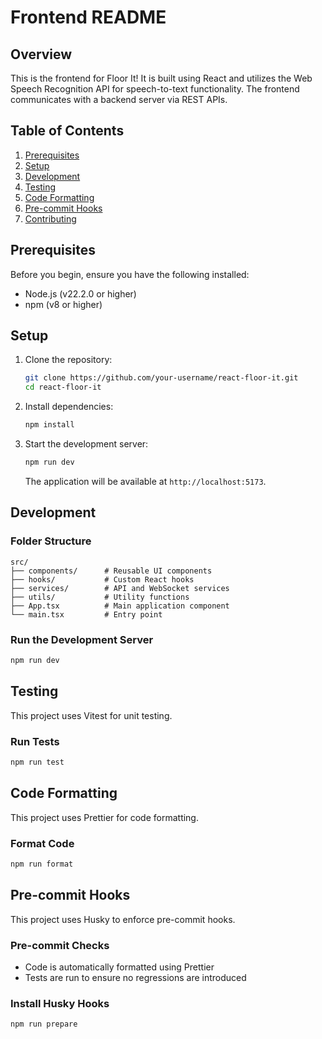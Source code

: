 # Frontend README

## Overview

This is the frontend for Floor It! It is built using React and utilizes the Web Speech
Recognition API for speech-to-text functionality. The frontend communicates with a
backend server via REST APIs.

## Table of Contents

1. [Prerequisites](#prerequisites)
2. [Setup](#setup)
3. [Development](#development)
4. [Testing](#testing)
5. [Code Formatting](#code-formatting)
6. [Pre-commit Hooks](#pre-commit-hooks)
7. [Contributing](#contributing)

## Prerequisites

Before you begin, ensure you have the following installed:

- Node.js (v22.2.0 or higher)
- npm (v8 or higher)

## Setup

1. Clone the repository:

   ```bash
   git clone https://github.com/your-username/react-floor-it.git
   cd react-floor-it
   ```

2. Install dependencies:

   ```bash
   npm install
   ```

3. Start the development server:
   ```bash
   npm run dev
   ```
   The application will be available at `http://localhost:5173`.

## Development

### Folder Structure

```
src/
├── components/      # Reusable UI components
├── hooks/           # Custom React hooks
├── services/        # API and WebSocket services
├── utils/           # Utility functions
├── App.tsx          # Main application component
└── main.tsx         # Entry point
```

### Run the Development Server

```bash
npm run dev
```

## Testing

This project uses Vitest for unit testing.

### Run Tests

```bash
npm run test
```

## Code Formatting

This project uses Prettier for code formatting.

### Format Code

```bash
npm run format
```

## Pre-commit Hooks

This project uses Husky to enforce pre-commit hooks.

### Pre-commit Checks

- Code is automatically formatted using Prettier
- Tests are run to ensure no regressions are introduced

### Install Husky Hooks

```bash
npm run prepare
```
